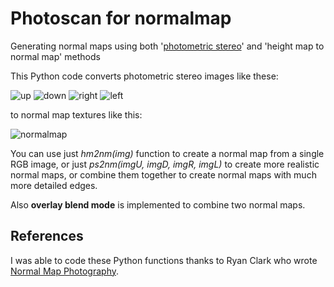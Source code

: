Photoscan for normalmap
==
Generating normal maps using both '[photometric stereo](https://en.wikipedia.org/wiki/Photometric_stereo)' and 'height map to normal map' methods

This Python code converts photometric stereo images like these:

![up](https://user-images.githubusercontent.com/84385239/165281775-6e68bd1a-7609-42c5-be1b-e96ce8cc6035.jpg)
![down](https://user-images.githubusercontent.com/84385239/165281789-e27e10ca-67b2-486f-824c-f2a06a354dbe.jpg)
![right](https://user-images.githubusercontent.com/84385239/165281860-3a4ee1a0-eac2-4fd5-bbda-08520893ed4f.jpg)
![left](https://user-images.githubusercontent.com/84385239/165281874-971fe057-b1dc-42d7-8984-73a1f3e14180.jpg)

to normal map textures like this:

![normalmap](https://user-images.githubusercontent.com/84385239/165281891-a7989a2c-9d74-4707-96c6-95bb3524c92c.png)


You can use just *hm2nm(img)* function to create a normal map from a single RGB image, or just *ps2nm(imgU, imgD, imgR, imgL)* to create more realistic normal maps, or combine them together to create normal maps with much more detailed edges.

Also **overlay blend mode** is implemented to combine two normal maps.


References
--
I was able to code these Python functions thanks to Ryan Clark who wrote [Normal Map Photography](http://www.zarria.net/nrmphoto/nrmphoto.html).
